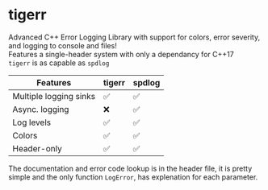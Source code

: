 # tigerr
Advanced C++ Error Logging Library with support for colors, error severity, and logging to console and files!<br>
Features a single-header system with only a dependancy for C++17<br>
`tigerr` is as capable as `spdlog`

| Features        | tigerr | spdlog |
|----------------|-------------|-------|
| Multiple logging sinks         | ✅          | ✅    |
| Async. logging     | ❌          | ✅    |
| Log levels         | ✅           | ✅     |
| Colors     | ✅           | ✅    |
| Header-only  | ✅          | ✅    |

The documentation and error code lookup is in the header file, it is pretty simple and the only function `LogError`, has explenation for each parameter.
